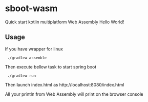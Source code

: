 # sboot-wasm

Quick start kotlin multiplatform Web Assembly Hello World!

## Usage

If you have wrapper for linux

     ./gradlew assemble

Then execute bellow task to start spring boot

     ./gradlew run

Then launch index.html as http://localhost:8080/index.html
 
All your println from Web Assembly will print on the browser console